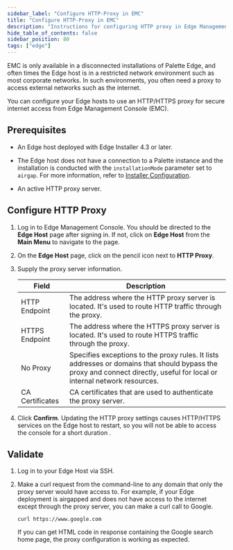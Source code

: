 ```yaml
---
sidebar_label: "Configure HTTP-Proxy in EMC"
title: "Configure HTTP-Proxy in EMC"
description: "Instructions for configuring HTTP proxy in Edge Management Console."
hide_table_of_contents: false
sidebar_position: 80
tags: ["edge"]
---
```


EMC is only available in a disconnected installations of Palette Edge, and often times the Edge host is in a restricted
network environment such as most corporate networks. In such environments, you often need a proxy to access external
networks such as the internet.

You can configure your Edge hosts to use an HTTP/HTTPS proxy for secure internet access from Edge Management Console
(EMC).

## Prerequisites

- An Edge host deployed with Edge Installer 4.3 or later.

- The Edge host does not have a connection to a Palette instance and the installation is conducted with the
  `installationMode` parameter set to `airgap`. For more information, refer to
  [Installer Configuration](../../edge-configuration/installer-reference.md).

- An active HTTP proxy server.

## Configure HTTP Proxy

1. Log in to Edge Management Console. You should be directed to the **Edge Host** page after signing in. If not, click
   on **Edge Host** from the **Main Menu** to navigate to the page.

2. On the **Edge Host** page, click on the pencil icon next to **HTTP Proxy**.

3. Supply the proxy server information.

   | Field           | Description                                                                                                                                                               |
   | --------------- | ------------------------------------------------------------------------------------------------------------------------------------------------------------------------- |
   | HTTP Endpoint   | The address where the HTTP proxy server is located. It's used to route HTTP traffic through the proxy.                                                                    |
   | HTTPS Endpoint  | The address where the HTTPS proxy server is located. It's used to route HTTPS traffic through the proxy.                                                                  |
   | No Proxy        | Specifies exceptions to the proxy rules. It lists addresses or domains that should bypass the proxy and connect directly, useful for local or internal network resources. |
   | CA Certificates | CA certificates that are used to authenticate the proxy server.                                                                                                           |

4. Click **Confirm**. Updating the HTTP proxy settings causes HTTP/HTTPS services on the Edge host to restart, so you
   will not be able to access the console for a short duration .

## Validate

1. Log in to your Edge Host via SSH.

2. Make a curl request from the command-line to any domain that only the proxy server would have access to. For example,
   if your Edge deployment is airgapped and does not have access to the internet except through the proxy server, you
   can make a curl call to Google.

   ```shell
   curl https://www.google.com
   ```

   If you can get HTML code in response containing the Google search home page, the proxy configuration is working as
   expected.
